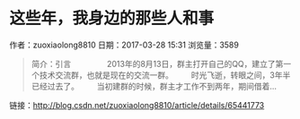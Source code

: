 # 这些年，我身边的那些人和事
作者：zuoxiaolong8810
日期：2017-03-28 15:31
浏览量：3589
> 简介：引言
　　
　　2013年的8月13日，群主打开自己的QQ，建立了第一个技术交流群，也就是现在的交流一群。
　　时光飞逝，转眼之间，3年半已经过去了。
　　当初建群的时候，群主才工作不到两年，期间借着...

 链接：http://blog.csdn.net/zuoxiaolong8810/article/details/65441773
